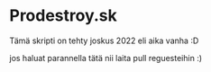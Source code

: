 # Prodestroy.sk
Tämä skripti on tehty joskus 2022 eli aika vanha :D

jos haluat parannella tätä nii laita pull reguesteihin :)
